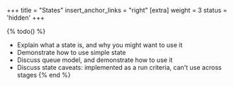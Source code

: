 +++
title = "States"
insert_anchor_links = "right"
[extra]
weight = 3
status = 'hidden'
+++

{% todo() %}

* Explain what a state is, and why you might want to use it
* Demonstrate how to use simple state
* Discuss queue model, and demonstrate how to use it
* Discuss state caveats: implemented as a run criteria, can't use across stages
{% end %}
